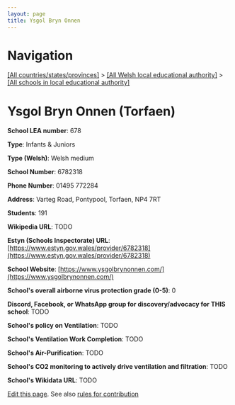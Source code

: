 ```yaml
---
layout: page
title: Ysgol Bryn Onnen
---
```

# Navigation

[[All countries/states/provinces]](../../..) > [[All Welsh local educational authority]](../..) > [[All schools in local educational authority]](..)

# Ysgol Bryn Onnen (Torfaen)

**School LEA number**: 678

**Type**: Infants & Juniors

**Type (Welsh)**: Welsh medium

**School Number**: 6782318

**Phone Number**: 01495 772284

**Address**: Varteg Road, Pontypool, Torfaen, NP4 7RT

**Students**: 191

**Wikipedia URL**: TODO

**Estyn (Schools Inspectorate) URL**: [https://www.estyn.gov.wales/provider/6782318](https://www.estyn.gov.wales/provider/6782318)

**School Website**: [https://www.ysgolbrynonnen.com/](https://www.ysgolbrynonnen.com/)

**School's overall airborne virus protection grade (0-5)**: 0

**Discord, Facebook, or WhatsApp group for discovery/advocacy for THIS school**: TODO

**School's policy on Ventilation**: TODO

**School's Ventilation Work Completion**: TODO

**School's Air-Purification**: TODO

**School's CO2 monitoring to actively drive ventilation and filtration**: TODO

**School's Wikidata URL**: TODO




[Edit this page](https://github.com/ventilate-schools/Wales/edit/prif/./Torfaen/Ysgol_Bryn_Onnen.md). See also [rules for contribution](../../../contribution-rules/)